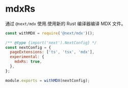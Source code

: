 # mdxRs

通过 `@next/mdx` 使用.使用新的 Rust 编译器编译 MDX 文件。

```js
const withMDX = require('@next/mdx')();
 
/** @type {import('next').NextConfig} */
const nextConfig = {
  pageExtensions: ['ts', 'tsx', 'mdx'],
  experimental: {
    mdxRs: true,
  },
};
 
module.exports = withMDX(nextConfig);
```

